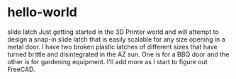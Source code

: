 # hello-world
slide latch
Just getting started in the 3D Printer world and will attempt to design a snap-in slide latch that is easily scalable for any size opening in a metal door.  I have two broken plastic latches of different sizes that have turned brittle and disintegrated in the AZ sun.  One is for a BBQ door and the other is for gardening equipment.  I'll add more as I start to figure out FreeCAD.
